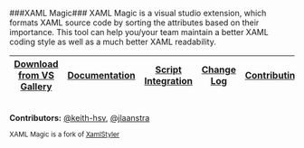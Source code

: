 ###XAML Magic###
XAML Magic is a visual studio extension, which formats XAML source code by sorting the attributes based on their importance. This tool can help you/your team maintain a better XAML coding style as well as a much better XAML readability.

|[Download from VS Gallery](https://visualstudiogallery.msdn.microsoft.com/0d682c2e-3c5e-4f0e-8b54-d37ecb25eb7e)|[Documentation](https://github.com/grochocki/XamlMagic/wiki)|[Script Integration](https://github.com/grochocki/XamlMagic/wiki/Script-Integration)|[Change Log](https://github.com/grochocki/XamlMagic/wiki/Change-Log)|[Contributing](https://github.com/grochocki/XamlMagic/blob/master/CONTRIBUTING.md)|
|---|---|---|---|---|

<br/>**Contributors:** [@keith-hsv](github.com/keith-hsv), [@jlaanstra](https://github.com/jlaanstra)

<sub>XAML Magic is a fork of [XamlStyler](https://github.com/NicoVermeir/XamlStyler)<sub>
